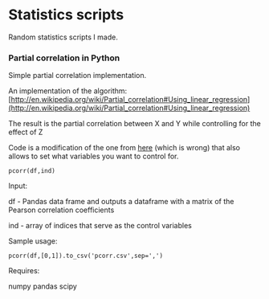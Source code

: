 # Statistics scripts

Random statistics scripts I made.

### Partial correlation in Python

Simple partial correlation implementation. 

An implementation of the algorithm: [http://en.wikipedia.org/wiki/Partial_correlation#Using_linear_regression](http://en.wikipedia.org/wiki/Partial_correlation#Using_linear_regression)

The result is the partial correlation between X and Y while controlling for the effect of Z

Code is a modification of the one from [here]([https://gist.github.com/fabianp/9396204419c7b638d38f) (which is wrong) that also allows to set what variables you want to control for.

```
pcorr(df,ind) 
```

Input:

df -  Pandas data frame and outputs a dataframe with a matrix of the Pearson correlation coefficients

ind - array of indices that serve as the control variables 

Sample usage:

```
pcorr(df,[0,1]).to_csv('pcorr.csv',sep=',')
```

Requires:

numpy
pandas
scipy
